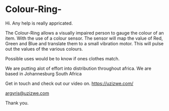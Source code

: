 # Colour-Ring-

Hi.
Any help is really appricated.

The Colour-Ring allows a visually impaired person to gauge the colour of an item. With the use of a colour sensor.
The sensor will map the value of Red, Green and Blue and translate them to a small vibration motor.
This will pulse out the values of the various colours.

Possible uses would be to know if ones clothes match.

We are putting alot of effort into distribution throughout africa.
We are based in Johannesburg South Africa

Get in touch and check out our video on.
https://uzizwe.com/

argyris@uzizwe.com

Thank you. 


